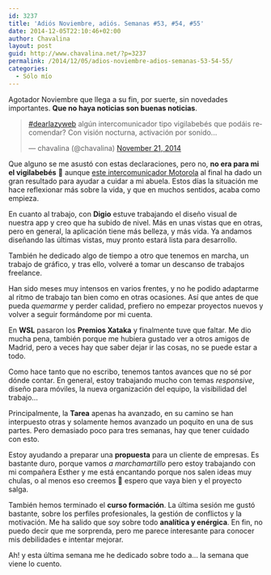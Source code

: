 ```yaml
---
id: 3237
title: 'Adiós Noviembre, adiós. Semanas #53, #54, #55'
date: 2014-12-05T22:10:46+02:00
author: Chavalina
layout: post
guid: http://www.chavalina.net/?p=3237
permalink: /2014/12/05/adios-noviembre-adios-semanas-53-54-55/
categories:
  - Sólo mío
---
```

Agotador Noviembre que llega a su fin, por suerte, sin novedades importantes. **Que no haya noticias son buenas noticias**.

<blockquote class="twitter-tweet" lang="en"><p><a href="https://twitter.com/hashtag/dearlazyweb?src=hash">#dearlazyweb</a> algún intercomunicador tipo vigilabebés que podáis recomendar? Con visión nocturna, activación por sonido...</p>&mdash; chavalina (@chavalina) <a href="https://twitter.com/chavalina/status/535745738798809089">November 21, 2014</a></blockquote>
<script async src="//platform.twitter.com/widgets.js" charset="utf-8"></script>

Que alguno se me asustó con estas declaraciones, pero no, **no era para mi el vigilabebés** 🙂 aunque [este intercomunicador Motorola](http://www.amazon.es/gp/product/B005IWH0VM/ref=as_li_ss_tl?ie=UTF8&camp=3626&creative=24822&creativeASIN=B005IWH0VM&linkCode=as2&tag=chavadiari-21) al final ha dado un gran resultado para ayudar a cuidar a mi abuela. Estos días la situación me hace reflexionar más sobre la vida, y que en muchos sentidos, acaba como empieza.

En cuanto al trabajo, con **Digio** estuve trabajando el diseño visual de nuestra app y creo que ha subido de nivel. Más en unas vistas que en otras, pero en general, la aplicación tiene más belleza, y más vida. Ya andamos diseñando las últimas vistas, muy pronto estará lista para desarrollo. 

También he dedicado algo de tiempo a otro que tenemos en marcha, un trabajo de gráfico, y tras ello, volveré a tomar un descanso de trabajos freelance.

Han sido meses muy intensos en varios frentes, y no he podido adaptarme al ritmo de trabajo tan bien como en otras ocasiones. Así que antes de que pueda _quemarme_ y perder calidad, prefiero no empezar proyectos nuevos y volver a seguir formándome por mi cuenta.

En **WSL** pasaron los **Premios Xataka** y finalmente tuve que faltar. Me dio mucha pena, también porque me hubiera gustado ver a otros amigos de Madrid, pero a veces hay que saber dejar ir las cosas, no se puede estar a todo.

Como hace tanto que no escribo, tenemos tantos avances que no sé por dónde contar. En general, estoy trabajando mucho con temas _responsive_, diseño para móviles, la nueva organización del equipo, la visibilidad del trabajo&#8230; 

Principalmente, la **Tarea** apenas ha avanzado, en su camino se han interpuesto otras y solamente hemos avanzado un poquito en una de sus partes. Pero demasiado poco para tres semanas, hay que tener cuidado con esto.

Estoy ayudando a preparar una **propuesta** para un cliente de empresas. Es bastante duro, porque vamos _a marchamartillo_ pero estoy trabajando con mi compañera Esther y me está encantando porque nos salen ideas muy chulas, o al menos eso creemos 🙂 espero que vaya bien y el proyecto salga.

También hemos terminado el **curso formación**. La última sesión me gustó bastante, sobre los perfiles profesionales, la gestión de conflictos y la motivación. Me ha salido que soy sobre todo **analítica y enérgica**. En fin, no puedo decir que me sorprenda, pero me parece interesante para conocer mis debilidades e intentar mejorar.

Ah! y esta última semana me he dedicado sobre todo a&#8230; la semana que viene lo cuento.